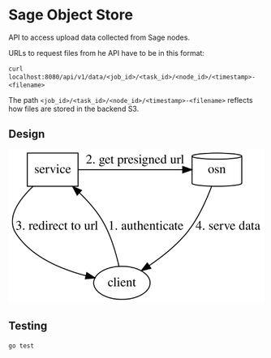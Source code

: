 # Sage Object Store

API to access upload data collected from Sage nodes.

URLs to request files from he API have to be in this format:
```console
curl localhost:8080/api/v1/data/<job_id>/<task_id>/<node_id>/<timestamp>-<filename>
```

The path `<job_id>/<task_id>/<node_id>/<timestamp>-<filename>` reflects how files are stored in the backend S3.

## Design

![Arch](./arch.svg)


## Testing

```sh
go test
```
